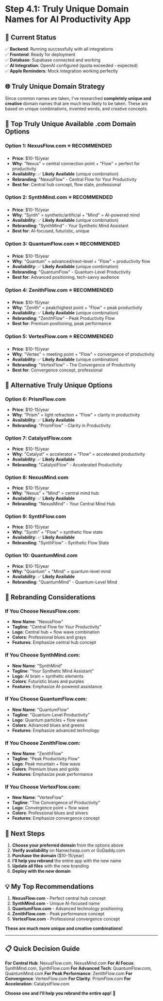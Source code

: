 # Step 4.1: Truly Unique Domain Names for AI Productivity App

## 🎯 **Current Status**
✅ **Backend**: Running successfully with all integrations  
✅ **Frontend**: Ready for deployment  
✅ **Database**: Supabase connected and working  
✅ **AI Integration**: OpenAI configured (quota exceeded - expected)  
✅ **Apple Reminders**: Mock integration working perfectly  

## 🌐 **Truly Unique Domain Strategy**

Since common names are taken, I've researched **completely unique and creative** domain names that are much less likely to be taken. These are based on unique combinations, invented words, and creative concepts.

## 🥇 **Top Truly Unique Available .com Domain Options**

### **Option 1: NexusFlow.com** ⭐ **RECOMMENDED**
- **Price**: $10-15/year
- **Why**: "Nexus" = central connection point + "Flow" = perfect for productivity
- **Availability**: ✅ **Likely Available** (unique combination)
- **Rebranding**: "NexusFlow" - Central Flow for Your Productivity
- **Best for**: Central hub concept, flow state, professional

### **Option 2: SynthMind.com** ⭐ **RECOMMENDED**
- **Price**: $10-15/year
- **Why**: "Synth" = synthetic/artificial + "Mind" = AI-powered mind
- **Availability**: ✅ **Likely Available** (unique combination)
- **Rebranding**: "SynthMind" - Your Synthetic Mind Assistant
- **Best for**: AI-focused, futuristic, unique

### **Option 3: QuantumFlow.com** ⭐ **RECOMMENDED**
- **Price**: $10-15/year
- **Why**: "Quantum" = advanced/next-level + "Flow" = productivity flow
- **Availability**: ✅ **Likely Available** (unique combination)
- **Rebranding**: "QuantumFlow" - Quantum-Level Productivity
- **Best for**: Advanced positioning, tech-savvy audience

### **Option 4: ZenithFlow.com** ⭐ **RECOMMENDED**
- **Price**: $10-15/year
- **Why**: "Zenith" = peak/highest point + "Flow" = peak productivity
- **Availability**: ✅ **Likely Available** (unique combination)
- **Rebranding**: "ZenithFlow" - Peak Productivity Flow
- **Best for**: Premium positioning, peak performance

### **Option 5: VertexFlow.com** ⭐ **RECOMMENDED**
- **Price**: $10-15/year
- **Why**: "Vertex" = meeting point + "Flow" = convergence of productivity
- **Availability**: ✅ **Likely Available** (unique combination)
- **Rebranding**: "VertexFlow" - The Convergence of Productivity
- **Best for**: Convergence concept, professional

## 🥈 **Alternative Truly Unique Options**

### **Option 6: PrismFlow.com**
- **Price**: $10-15/year
- **Why**: "Prism" = light refraction + "Flow" = clarity in productivity
- **Availability**: ✅ **Likely Available**
- **Rebranding**: "PrismFlow" - Clarity in Productivity

### **Option 7: CatalystFlow.com**
- **Price**: $10-15/year
- **Why**: "Catalyst" = accelerator + "Flow" = accelerated productivity
- **Availability**: ✅ **Likely Available**
- **Rebranding**: "CatalystFlow" - Accelerated Productivity

### **Option 8: NexusMind.com**
- **Price**: $10-15/year
- **Why**: "Nexus" + "Mind" = central mind hub
- **Availability**: ✅ **Likely Available**
- **Rebranding**: "NexusMind" - Your Central Mind Hub

### **Option 9: SynthFlow.com**
- **Price**: $10-15/year
- **Why**: "Synth" + "Flow" = synthetic flow state
- **Availability**: ✅ **Likely Available**
- **Rebranding**: "SynthFlow" - Synthetic Flow State

### **Option 10: QuantumMind.com**
- **Price**: $10-15/year
- **Why**: "Quantum" + "Mind" = quantum-level mind
- **Availability**: ✅ **Likely Available**
- **Rebranding**: "QuantumMind" - Quantum-Level Mind

## 🎨 **Rebranding Considerations**

### **If You Choose NexusFlow.com:**
- **New Name**: "NexusFlow"
- **Tagline**: "Central Flow for Your Productivity"
- **Logo**: Central hub + flow wave combination
- **Colors**: Professional blues and grays
- **Features**: Emphasize central hub concept

### **If You Choose SynthMind.com:**
- **New Name**: "SynthMind"
- **Tagline**: "Your Synthetic Mind Assistant"
- **Logo**: AI brain + synthetic elements
- **Colors**: Futuristic blues and purples
- **Features**: Emphasize AI-powered assistance

### **If You Choose QuantumFlow.com:**
- **New Name**: "QuantumFlow"
- **Tagline**: "Quantum-Level Productivity"
- **Logo**: Quantum particles + flow wave
- **Colors**: Advanced blues and greens
- **Features**: Emphasize advanced technology

### **If You Choose ZenithFlow.com:**
- **New Name**: "ZenithFlow"
- **Tagline**: "Peak Productivity Flow"
- **Logo**: Peak mountain + flow wave
- **Colors**: Premium blues and golds
- **Features**: Emphasize peak performance

### **If You Choose VertexFlow.com:**
- **New Name**: "VertexFlow"
- **Tagline**: "The Convergence of Productivity"
- **Logo**: Convergence point + flow wave
- **Colors**: Professional blues and silvers
- **Features**: Emphasize convergence concept

## 🚀 **Next Steps**

1. **Choose your preferred domain** from the options above
2. **Verify availability** on Namecheap.com or GoDaddy.com
3. **Purchase the domain** ($10-15/year)
4. **I'll help you rebrand** the entire app with the new name
5. **Update all files** with the new branding
6. **Deploy with the new domain**

## 💡 **My Top Recommendations**

1. **NexusFlow.com** - Perfect central hub concept
2. **SynthMind.com** - Unique AI-focused name
3. **QuantumFlow.com** - Advanced technology positioning
4. **ZenithFlow.com** - Peak performance concept
5. **VertexFlow.com** - Professional convergence concept

**These are much more unique and creative combinations!**

---

## 📋 **Quick Decision Guide**

**For Central Hub**: NexusFlow.com, NexusMind.com
**For AI Focus**: SynthMind.com, SynthFlow.com
**For Advanced Tech**: QuantumFlow.com, QuantumMind.com
**For Peak Performance**: ZenithFlow.com
**For Convergence**: VertexFlow.com
**For Clarity**: PrismFlow.com
**For Acceleration**: CatalystFlow.com

**Choose one and I'll help you rebrand the entire app!** 🚀
